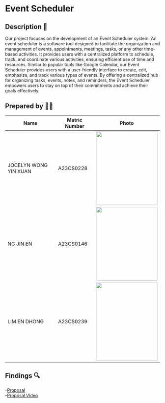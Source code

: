 # Event Scheduler

## Description 📝
Our project focuses on the development of an Event Scheduler system. An event scheduler is a software tool designed to facilitate the organization and management of events, appointments, meetings, tasks, or any other time-based activities. It provides users with a centralized platform to schedule, track, and coordinate various activities, ensuring efficient use of time and resources. Similar to popular tools like Google Calendar, our Event Scheduler provides users with a user-friendly interface to create, edit, emphasize, and track various types of events. By offering a centralized hub for organizing tasks, events, notes, and reminders, the Event Scheduler empowers users to stay on top of their commitments and achieve their goals effectively.


## Prepared by 🧑‍💻

| Name                                     | Matric Number | Photo |
|------------------------------------------|---------------|-------|
| JOCELYN WONG YIN XUAN  | A23CS0228     | <image src = "images/" width="200" height="240">|
| NG JIN EN      | A23CS0146     | <image src = "images/" width="200" height="240">|
| LIM EN DHONG                 | A23CS0239    |<image src = "images/" width="200" height="255"> |


## Findings 🔍
-[Proposal](https://github.com/jjn7702/SECJ1023-PT2/tree/main/Submission/sec04_23242/Group%2010/Proposal) <br>
-[Proposal Video]((https://www.youtube.com/watch?v=563sLJ65-1s&ab_channel=NGJINENA23CS0146))
